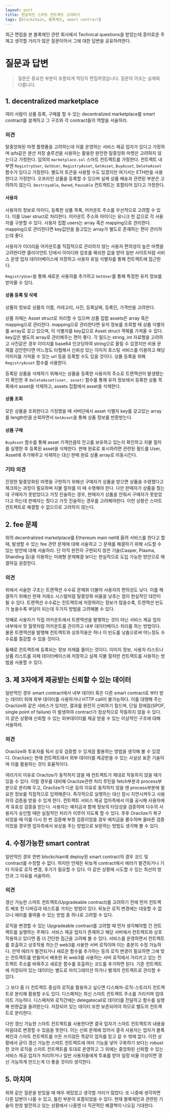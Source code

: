 ```yaml
---
layout: post
title: 현실적인 스마트 컨트랙트 고려하기
tags: [blockchain, 블록체인, smart contract]
---
```


최근 면접을 본 블록체인 관련 회사에서 Technical questions을 받았는데 흥미로운 주제고 생각할 거리가 많은 질문이어서 그에 대한 답변을 공유하려한다.

# 질문과 답변

> 질문은 중요한 부분이 포함되게 적당히 편집하였습니다. 질문의 어조는 실제와 다릅니다.

## 1. decentralized marketplace

여러 사람이 상품 등록, 구매를 할 수 있는 decentralized marketplace를 smart contract를 설계하고 그 구조와 각 contract들의 역할을 서술하라.

### 의견

탈중앙화된 마켓 플랫폼을 고려하는데 이를 운영하는 서비스 제공 업자가 있다고 가정하며 ipfs같은 분산 저장 솔루션을 사용하는 활용한 완전한 탈중앙화 마켓은 고려하지 않는다고 가정한다. 임의의 `marketplace.sol` 스마트 컨트랙트를 가정한다. 컨트랙트 내부엔 `RegistryUser`, `GetUser`, `RegistryAsset`, `GetAsset`, `BuyAsset`, `DeleteAsset` 함수가 있다고 가정한다. 별도의 토큰을 사용할 수도 있겠지만 여기서는 ETH만을 사용한다고 가정한다. 오프라인 상품을 등록할 수 있으며 실제 상품 배송과 관련된 부분은 고려하지 않는다. `Destroyable`, `Owned`, `Pausable` 컨트랙트는 포함되어 있다고 가정한다.

#### 사용자

사용자의 정보로 아이디, 등록한 상품 목록, 어카운트 주소를 우선적으로 고려할 수 있다. 이를 User struct로 처리한다. 어카운트 주소와 아이디는 유니크 한 값으로 각 사용자를 구분할 수 있다. 사용자 집합 users는 array 혹은 mapping으로 관리한다. mapping으로 관리한다면 key값만을 들고있는 array가 별도로 존재하는 편이 관리하는데 좋다.

사용자가 이더리움 어카운트를 직접적으로 관리하지 않는 사용자 편의성이 높은 마켓을 고려한다면 클라이언트 단에서 아이디와 암호를 해쉬한 값을 받아 일반 사이트처럼 서비스 운영 업자 데이터베이스에 저장하고 사용자 유일 식별자를 통해 컨트랙트에 접근한다.

`RegistryUser`을 통해 새로운 사용자를 추가하고 `GetUser`를 통해 특정한 유저 정보를 받아올 수 있다.

#### 상품 등록 및 삭제

상품의 정보로 상품의 이름, 카테고리, 사진, 등록날짜, 등록인, 가격만을 고려한다.

상품 자체는 Asset struct로 처리할 수 있으며 상품 집합 assets은 array 혹은 mapping으로 관리한다. mapping으로 관리한다면 유저 정보를 조회할 때 상품 식별자를 array로 갖고 있으며, 이 식별자를 key값으로 Asset struct 객체를 가져올 수 있다. key값은 별도의 array로 관리해주는 편이 좋다. 각 필드는 string, int 자료형을 고려하고 사진같은 경우 이미지를 base64 인코딩하여 string으로 올릴 수 있겠지만 비용 문제를 감안한다면 어느정도 타협해서 신뢰성 있는 이미지 호스팅 서비스를 이용하고 해당 이미지를 가져올 수 있는 url 등을 등록할 수도 있을 것이다. 상품 등록을 위해 `RegistryAsset` 함수를 사용한다.

등록된 상품을 삭제하기 위해서는 상품을 등록한 사용자의 주소로 트랜잭션이 발생됐는지 확인한 후 `DeleteAsset(user, asset)` 함수를 통해 유저 정보에서 등록한 상품 목록에서 asset을 삭제하고, assets 집합에서 asset을 삭제한다.

#### 상품 조회

모든 상품을 조회한다고 가정했을 때 서버단에서 asset 식별자 key를 갖고있는 array를 length만큼 순회하면서 `GetAsset`을 통해 상품 정보를 반환받는다.

#### 상품 구매

`BuyAsset` 함수를 통해 asset 가격만큼의 잔고를 보유하고 있는지 확인하고 지불 절차를 실행한 후 등록된 asset을 삭제한다. 판매 완료로 표시하려면 관련된 필드를 User, Asset에 추가해주고 삭제하는 대신 판매 완료 상품 array로 이동시킨다.

### 기타 의견

진정한 탈중앙화된 마켓을 구현하기 위해선 구매자가 상품을 받으면 상품을 수령했다고 체크하는 과정이 필요하며 지불 절차를 이 때 수행해야 한다. 다만 판매자가 상품을 줬는데 구매자가 못받았다고 거짓 진술하는 경우, 판매자가 상품을 안줘서 구매자가 못받았다고 하는데 판매자는 줬다고 거짓 진술하는 경우를 고려해야한다. 이런 상황은 스마트 컨트랙트로 해결할 수 없으므로 고려하지 않는다.

## 2. fee 문제

위의 decentralized marketplace를 Ethereum main net에 올려 서비스를 한다고 할 때, 발생할 수 있는 fee 관련 문제에 대해 서술하고 그 문제를 해결하기 위해 시도할 수 있는 방안에 대해 서술하라. 단 아직 완전히 구현되지 않은 기술(Casper, Plasma, Sharding 등)을 이용하는 미래형 문제해결 보다는 현실적으로 도입 가능한 방안으로 해결하길 권장한다.

### 의견

위에서 서술한 구조는 트랜잭션 수수료 문제와 더불어 사용자의 편의성도 낮다. 이를 해결하기 위해선 현재 거래소 시스템처럼 탈중앙화 비율을 낮추는 점이 현실적인 대안이 될 수 있다. 트랜잭션 수수료는 컨트랙트에 저장하려는 정보가 많을수록, 트랜잭션 빈도가 높을수록 부담이 되는데 두가지 방법을 고려해볼 수 있다.

첫째로 사용자가 직접 어카운트에서 트랜잭션을 발행하는 것이 아닌 서비스 제공 업자 내부에서 핫 월렛처럼 어카운트를 관리하고 내부 데이터베이스 처리를 하는 방법이다. 물론 트랜잭션을 발행해 컨트랙트와 상호작용은 하나 이 빈도를 낮춤으로써 어느정도 수수료를 절감할 수 있을 것이다.

둘째로 컨트랙트에 등록되는 정보 자체를 줄이는 것이다. 이미지 정보, 사용자 리스트나 상품 리스트를 자체 데이터베이스에 저장하고 실제 지불 절차만 컨트랙트를 사용하는 방법을 사용할 수 있다.

## 3. 제 3자에게 제공받는 신뢰할 수 있는 데이터

일반적인 경우 smart contract에서 내부 데이터 혹은 다른 smart contract로 부터 받는 데이터 외에 외부 데이터를 사용하거나 HTTP call이 불가능하다. 이를 대행해 주는 Oraclize와 같은 서비스가 있지만, 결과를 완전히 신뢰하기 힘드며, 단일 장애점(SPOF, single point of failure) 이 발생하여 contract가 정상적으로 작동하지 않을 수 있다. 이 같은 상황에 신뢰할 수 있는 외부데이터를 제공 받을 수 있는 이상적인 구조에 대해 서술하라.

### 의견

Oraclize와 투표자를 둬서 상호 검증할 수 있게끔 활용하는 방법을 생각해 볼 수 있겠다. Oraclize는 현재 컨트랙트에서 외부 데이터를 제공받을 수 있는 사실상 표준 기술이며 이를 활용하는 것이 효율적이다.

여러가지 이유로 Oraclize가 동작하지 않을 때 컨트랙트가 제대로 작동하지 않을 때가 있을 수 있다. 이럴 경우를 대비해 Oraclize관련 처리 루틴을 fetch부분과 process부분으로 분리해 두고, Oraclize가 다운 등의 이유로 동작하지 않을 땐 process부분에 필요한 정보를 직접적으로 입력해준다. 즉각적으로 실행하는 대신 잠시 지연시켜두고 사용자의 검증을 받을 수 있게 한다. 컨트랙트 서비스 제공 업자측에서 이를 공시해 사용자에게 유효성 검증을 받는다. 사용자는 예치금과 함께 정보의 타당성을 검증하며 다수의 사용자가 승인할 때만 실질적인 처리가 이루어 지도록 할 수 있다. 추후 Oraclize가 복구되었을 때 이를 다시 한 번 검증해 부정 검증이었을 경우 예치금을 몰수하며 올바른 검증이었을 경우엔 업자측에서 보상을 주는 방법으로 보완하는 방법도 생각해 볼 수 있다.

## 4. 수정가능한 smart contrat

일반적인 경우 한번 blockchian에 deploy된 smart contract의 경우 코드 및 contract를 수정할 수 없다. 하지만 언제든 뒤늦게 contract에서 에러가 발견되거나 기타 이유로 로직 변경, 추가가 필요할 수 있다. 이 같은 상황에 시도할 수 있는 최선의 방안과 그 이유를 서술하라.

### 의견

갱신 가능한 스마트 컨트랙트(Upgradeable contract)를 고려하기 전에 먼저 컨트랙트 배포 전 디버깅과 테스트를 거치는 방법이 있다. 뒤늦은 로직 변경에는 대응할 수 없으나 에러를 줄여줄 수 있는 방법 중 하나로 고려할 수 있다.

로직을 변경할 수 있는 Upgradeable contract를 고려할 때 먼저 생각해야할 건 컨트랙트를 실행하는 주체다. 서비스 제공 업자가 존재하고 해당 서버에서 컨트랙트와 상호작용하고 있다면 좀 더 간단한 접근을 고려해 볼 수 있다. 서비스를 운영하면서 컨트랙트를 호출하고 상호작용 하는건 web3를 사용한 서버 로직이며 이는 충분히 수정 가능하다. 만약 에러가 발견되거나 새로운 함수를 추가하는 등의 로직 변경이 필요하면 그에 맞는 컨트랙트를 만들어서 배포한 뒤 web3를 사용하는 서버 로직에서 가리키고 있는 컨트랙트 주소를 바꿔주고 새로운 함수를 호출하는 코드를 추가하면 된다. 기존 컨트랙트에 저장되어 있는 데이터는 별도로 마이그레이션 하거나 별개의 컨트랙트로 관리할 수 있다.

그 보다 좀 더 컨트랙트 중심의 로직을 활용하고 싶으면 디스패처-로직-스토리지 컨트랙트로 분리해 활용할 수도 있다. 디스패처는 최신 스마트 컨트랙트 주소를 가리키며 업데이트 가능하다. 디스패처와 로직간에는 delegatecall로 데이터를 전달하고 함수를 실행해 반환값을 돌려받는다. 저장되어 있는 데이터 또한 보존되어야 하므로 별도의 컨트랙트로 분리한다.

다만 갱신 가능한 스마트 컨트랙트를 사용한다면 결국 업자가 스마트 컨트랙트의 내용을 마음대로 변경할 수 있음을 뜻한다. 이는 신뢰 문제에 있어서 결국 사용자는 업자가 블록체인과 스마트 컨트렉트를 쓰든 쓰지않든 똑같이 업자를 믿고 갈 수 밖에 없다. 이런 상황에서 굳이 갱신 가능한 스마트 컨트랙트에 여러 기능을 넣어 구축하기 보다는 robust한 코어 로직을 스마트 컨트랙트를 토대로 운영하고 그 외에는 중앙화된 신뢰할 수 있는 서비스 제공 업자가 처리하거나 일반 사용자들에게 투표를 받아 일정 비율 이상이면 갱신 가능하게 만드는게 더 좋을 것이라 생각한다.

## 5. 마치며

위와 같은 질문을 받았을 때 매우 재밌었고 생각할 거리가 많았다. 또 나중에 생각하면 다른 답변이 나올 수 있고, 틀린 부분이 포함되었을 수 있다. 현재 블록체인과 관련된 기술이 한창 발전하고 있는 상황에서 나중엔 더 직관적인 해결책이 나오길 기대한다.
